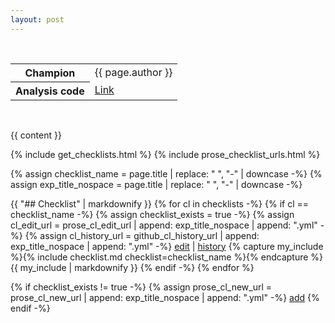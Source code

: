 ```yaml
---
layout: post
---
```

<br/>
<table class="vertical-header smaller">
  <tr>
      <th>Champion</th>
      <td>{{ page.author }}</td>
  </tr>
  <tr>
      <th>Analysis code</th>
      <td><a href="{{ page.analysis_code }}">Link</a></td>
  </tr>
</table>
<br/>

{{ content }}

{% include get_checklists.html %}
{% include prose_checklist_urls.html %}

{% assign checklist_name = page.title | replace: " ", "-" | downcase -%}
{% assign exp_title_nospace = page.title | replace: " ", "-" | downcase -%}

{{ "## Checklist" | markdownify }}
{% for cl in checklists -%}
{% if cl == checklist_name -%} 
  {% assign checklist_exists = true -%}
  {% assign cl_edit_url = prose_cl_edit_url | append: exp_title_nospace | append: ".yml" -%}
  {% assign cl_history_url = github_cl_history_url | append: exp_title_nospace | append: ".yml" -%}
  <a href="{{ cl_edit_url }}" class="checklist-action edit-checklist">edit</a> | <a href="{{ cl_history_url }}" class="checklist-action checklist-history">history</a>
  {% capture my_include %}{% include checklist.md checklist=checklist_name %}{% endcapture %}
  {{ my_include | markdownify }}
{% endif -%}
{% endfor %}

{% if checklist_exists != true -%}
  {% assign prose_cl_new_url = prose_cl_new_url | append: exp_title_nospace | append: ".yml" -%}
  <a href="{{ prose_cl_new_url }}" class="checklist-action add-checklist">add</a>
{% endif -%}
